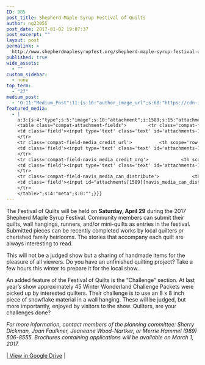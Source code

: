 ```yaml
---
ID: 985
post_title: Shepherd Maple Syrup Festival of Quilts
author: ng23055
post_date: 2017-01-02 19:07:37
post_excerpt: ""
layout: post
permalink: >
  http://www.shepherdmaplesyrupfest.org/shepherd-maple-syrup-festival-of-quilts
published: true
wide_assets:
  - ""
custom_sidebar:
  - none
top_term:
  - "27"
medium_post:
  - 'O:11:"Medium_Post":11:{s:16:"author_image_url";s:68:"https://cdn-images-1.medium.com/fit/c/200/200/0*QRq0o9m-h4b723Zq.jpg";s:10:"author_url";s:28:"https://medium.com/@smsfmich";s:11:"byline_name";N;s:12:"byline_email";N;s:10:"cross_link";s:3:"yes";s:2:"id";s:12:"36759bf3ae5f";s:21:"follower_notification";s:3:"yes";s:7:"license";s:19:"all-rights-reserved";s:14:"publication_id";s:12:"881fb60cdbf3";s:6:"status";s:5:"draft";s:3:"url";s:41:"https://medium.com/@smsfmich/36759bf3ae5f";}'
featured_media:
  - |
    a:3:{s:4:"type";s:5:"image";s:10:"attachment";i:1589;s:15:"attachment_data";a:33:{s:2:"id";i:1589;s:5:"title";s:8:"103_6199";s:8:"filename";s:12:"103_6199.jpg";s:3:"url";s:77:"http://www.shepherdmaplesyrupfest.org/wp-content/uploads/2017/01/103_6199.jpg";s:4:"link";s:86:"http://www.shepherdmaplesyrupfest.org/shepherd-maple-syrup-festival-of-quilts/103_6199";s:3:"alt";s:0:"";s:6:"author";s:1:"1";s:11:"description";s:0:"";s:7:"caption";s:0:"";s:4:"name";s:8:"103_6199";s:6:"status";s:7:"inherit";s:10:"uploadedTo";i:985;s:4:"date";i:1488686218000;s:8:"modified";i:1488686218000;s:9:"menuOrder";i:0;s:4:"mime";s:10:"image/jpeg";s:4:"type";s:5:"image";s:7:"subtype";s:4:"jpeg";s:4:"icon";s:74:"http://www.shepherdmaplesyrupfest.org/wp-includes/images/media/default.png";s:13:"dateFormatted";s:13:"March 5, 2017";s:6:"nonces";a:3:{s:6:"update";s:10:"bf6a3d31da";s:6:"delete";s:10:"9bcaf85392";s:4:"edit";s:10:"a6ac86778c";}s:8:"editLink";s:77:"http://www.shepherdmaplesyrupfest.org/wp-admin/post.php?post=1589&action=edit";s:4:"meta";b:0;s:10:"authorName";s:7:"ng23055";s:14:"uploadedToLink";s:76:"http://www.shepherdmaplesyrupfest.org/wp-admin/post.php?post=985&action=edit";s:15:"uploadedToTitle";s:39:"Shepherd Maple Syrup Festival of Quilts";s:15:"filesizeInBytes";i:1740264;s:21:"filesizeHumanReadable";s:4:"2 MB";s:6:"height";i:2448;s:5:"width";i:3264;s:11:"orientation";s:9:"landscape";s:5:"sizes";a:4:{s:9:"thumbnail";a:4:{s:6:"height";i:140;s:5:"width";i:140;s:3:"url";s:85:"http://www.shepherdmaplesyrupfest.org/wp-content/uploads/2017/01/103_6199-140x140.jpg";s:11:"orientation";s:9:"landscape";}s:6:"medium";a:4:{s:6:"height";i:252;s:5:"width";i:336;s:3:"url";s:85:"http://www.shepherdmaplesyrupfest.org/wp-content/uploads/2017/01/103_6199-336x252.jpg";s:11:"orientation";s:9:"landscape";}s:5:"large";a:4:{s:6:"height";i:578;s:5:"width";i:771;s:3:"url";s:85:"http://www.shepherdmaplesyrupfest.org/wp-content/uploads/2017/01/103_6199-771x578.jpg";s:11:"orientation";s:9:"landscape";}s:4:"full";a:4:{s:3:"url";s:77:"http://www.shepherdmaplesyrupfest.org/wp-content/uploads/2017/01/103_6199.jpg";s:6:"height";i:2448;s:5:"width";i:3264;s:11:"orientation";s:9:"landscape";}}s:6:"compat";a:2:{s:4:"item";s:1723:"<input type="hidden" name="attachments[1589][menu_order]" value="0" /><p class="media-types media-types-required-info">Required fields are marked <span class="required">*</span></p>
    <table class="compat-attachment-fields">		<tr class='compat-field-media_credit'>			<th scope='row' class='label'><label for='attachments-1589-media_credit'><span class='alignleft'>Credit</span><br class='clear' /></label></th>
    <td class='field'><input type='text' class='text' id='attachments-1589-media_credit' name='attachments[1589][media_credit]' value=''  /></td>
    </tr>
    <tr class='compat-field-media_credit_url'>			<th scope='row' class='label'><label for='attachments-1589-media_credit_url'><span class='alignleft'>Credit URL</span><br class='clear' /></label></th>
    <td class='field'><input type='text' class='text' id='attachments-1589-media_credit_url' name='attachments[1589][media_credit_url]' value=''  /></td>
    </tr>
    <tr class='compat-field-navis_media_credit_org'>			<th scope='row' class='label'><label for='attachments-1589-navis_media_credit_org'><span class='alignleft'>Organization</span><br class='clear' /></label></th>
    <td class='field'><input type='text' class='text' id='attachments-1589-navis_media_credit_org' name='attachments[1589][navis_media_credit_org]' value=''  /></td>
    </tr>
    <tr class='compat-field-navis_media_can_distribute'>			<th scope='row' class='label'><label for='attachments-1589-navis_media_can_distribute'><span class='alignleft'>Can<br />distribute?</span><br class='clear' /></label></th>
    <td class='field'><input id="attachments[1589][navis_media_can_distribute]" name="attachments[1589][navis_media_can_distribute]" type="checkbox" value="1"  /></td>
    </tr>
    </table>";s:4:"meta";s:0:"";}}}
---
```

The Festival of Quilts will be held on <strong>Saturday, April 29</strong> during the  2017 Shepherd Maple Syrup Festival. Community members can submit their quilts, wall hangings, runners, and/or mini-quilts as entries in the festival. Submitted pieces can be recently completed works by local quilters or cherished family heirlooms. The stories that accompany each quilt are always interesting to read.
</p>


  This will not be a judged show but a sharing of handmade items for the pleasure of all viewers. Do you have an unfinished quilting project? Take a few hours this winter to prepare it for the local show.



  An added feature of the Festival of Quilts is the “Challenge” section. At last year’s show approximately 45 Winter Wonderland Challenge Packets were picked up by interested quilters. Their challenge is to use an 8 x 8 inch piece of snowflake material in a wall hanging. These will be judged, but more importantly, enjoyed by visitors to the show. Quilters, are your challenges done?


<em>For more information, contact members of the planning committee: Sherry Dickman, Joan Faulkner, Jeaneane Wood-Nartker, or Merrie Hammel (989) 506-8555. Brochures containing applications will be available on March 1, 2017.</em>



  |<a href="https://docs.google.com/document/d/1-qXobdp3txUXkuP8FUXYPMLlYeDOyPpvX8NaW_r8XV0/edit?usp=sharing"> View in Google Drive</a> |